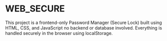 # WEB_SECURE
This project is a frontend-only Password Manager (Secure Lock) built using HTML, CSS, and JavaScript no backend or database involved. Everything is handled securely in the browser using localStorage.
